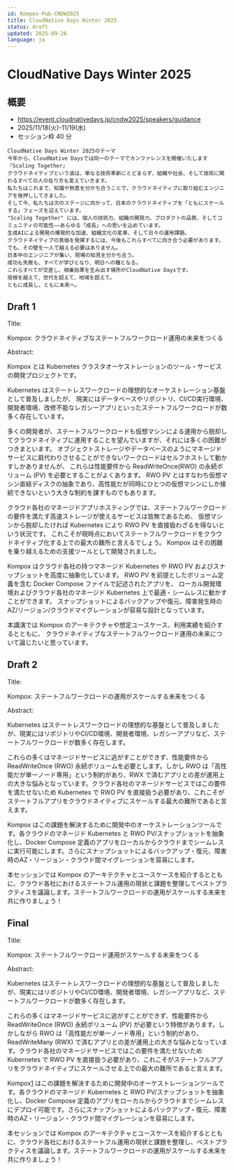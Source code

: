 ```yaml
---
id: Kompox-Pub-CNDW2025
title: CloudNative Days Winter 2025
status: draft
updated: 2025-09-26
language: ja
---
```


# CloudNative Days Winter 2025

## 概要

- https://event.cloudnativedays.jp/cndw2025/speakers/guidance
- 2025/11/18(火)-11/19(水)
- セッション枠 40 分

```
CloudNative Days Winter 2025のテーマ
今年から、CloudNative Daysでは同一のテーマでカンファレンスを開催いたします
『Scaling Together』
クラウドネイティブという波は、単なる技術革新にとどまらず、組織や社会、そして技術に関わるすべての人の在り方も変えていきます。
私たちはこれまで、知識や熱意を分かち合うことで、クラウドネイティブに取り組むエンジニアを後押ししてきました。
そして今、私たちは次のステージに向かって、日本のクラウドネイティブを「ともにスケールする」フェーズを迎えています。
"Scaling Together" には、個人の技術力、組織の開発力、プロダクトの品質、そしてコミュニティの可能性——あらゆる「成長」への思いを込めています。
生成AIによる開発の爆発的な加速、組織文化の変革、そして日々の運用課題。
クラウドネイティブの真価を発揮するには、今後もこれらすべてに向き合う必要があります。
でも、その壁を一人で越える必要はありません。
日本中のエンジニアが集い、現場の知見を分かち合う。
成功も失敗も、すべてが学びとなり、明日への糧となる。
これらすべてが交差し、相乗効果を生み出す場所がCloudNative Daysです。
垣根を越えて、世代を超えて、地域を超えて。
ともに成長し、ともに未来へ。
```

## Draft 1

Title:

Kompox: クラウドネイティブなステートフルワークロード運用の未来をつくる

Abstract:

Kompox とは Kubernetes クラスタオーケストレーションのツール・サービスの開発プロジェクトです。

Kubernetes はステートレスワークロードの理想的なオーケストレーション基盤として普及しましたが、
現実にはデータベースやリポジトリ、CI/CD実行環境、開発者環境、改修不能なレガシーアプリといったステートフルワークロードが数多く存在しています。

多くの開発者が、ステートフルワークロードも仮想マシンによる運用から脱却してクラウドネイティブに運用することを望んでいますが、それには多くの困難がつきまといます。
オブジェクトストレージやデータベースのようにマネージドサービスに肩代わりさせることができないワークロードはセルフホストして動かすしかありませんが、
これらは性能要件から ReadWriteOnce(RWO) の永続ボリューム (PV) を必要とすることがよくあります。
RWO PV とはすなわち仮想マシン直結ディスクの抽象であり、高性能だが同時にひとつの仮想マシンにしか接続できないという大きな制約を課すものでもあります。

クラウド各社のマネージドアプリホスティングでは、ステートフルワークロードの要件を満たす高速ストレージが使えるサービスは皆無であるため、
仮想マシンから脱却したければ Kubernetes により RWO PV を直接扱わざるを得ないという状況です。
これこそが現時点においてステートフルワークロードをクラウドネイティブ化する上での最大の難所と言えるでしょう。
Kompox はその困難を乗り越えるための支援ツールとして開発されました。

Kompox はクラウド各社の持つマネージド Kubernetes や RWO PV およびスナップショットを高度に抽象化しています。
RWO PV を前提としたボリューム定義を含む Docker Compose ファイルで記述されたアプリを、
ローカル開発環境およびクラウド各社のマネージド Kubernetes 上で最適・シームレスに動かすことができます。
スナップショットによるバックアップや復元、障害発生時のAZ/リージョン/クラウドマイグレーションが容易な設計となっています。

本講演では Kompox のアーキテクチャや想定ユースケース、利用実績を紹介するとともに、
クラウドネイティブなステートフルワークロード運用の未来について論じたいと思っています。

## Draft 2

Title:

Kompox: ステートフルワークロードの運用がスケールする未来をつくる

Abstract:

Kubernetes はステートレスワークロードの理想的な基盤として普及しましたが、現実にはリポジトリやCI/CD環境、開発者環境、レガシーアプリなど、ステートフルワークロードが数多く存在します。

これらの多くはマネージドサービスに逃がすことができず、性能要件から ReadWriteOnce (RWO) 永続ボリュームを必要とします。しかし RWO は「高性能だが単一ノード専用」という制約があり、RWX で済むアプリとの差が運用上の大きな悩みとなっています。クラウド各社のマネージドサービスではこの要件を満たせないため Kubernetes で RWO PV を直接扱う必要があり、これこそがステートフルアプリをクラウドネイティブにスケールする最大の難所であると言えます。

Kompox はこの課題を解決するために開発中のオーケストレーションツールです。各クラウドのマネージド Kubernetes と RWO PV/スナップショットを抽象化し、Docker Compose 定義のアプリをローカルからクラウドまでシームレスに実行可能にします。さらにスナップショットによるバックアップ・復元、障害時のAZ・リージョン・クラウド間マイグレーションを容易にします。

本セッションでは Kompox のアーキテクチャとユースケースを紹介するとともに、クラウド各社におけるステートフル運用の現状と課題を整理してベストプラクティスを議論します。ステートフルワークロードの運用がスケールする未来を共に作りましょう！

## Final

Title:

Kompox: ステートフルワークロード運用がスケールする未来をつくる 

Abstract:

Kubernetes はステートレスワークロードの理想的な基盤として普及しましたが、現実にはリポジトリやCI/CD環境、開発者環境、レガシーアプリなど、ステートフルワークロードが数多く存在します。

これらの多くはマネージドサービスに逃がすことができず、性能要件から ReadWriteOnce (RWO) 永続ボリューム (PV) が必要という特徴があります。しかしながら RWO は「高性能だが単一ノード専用」という制約があり、ReadWriteMany (RWX) で済むアプリとの差が運用上の大きな悩みとなっています。クラウド各社のマネージドサービスではこの要件を満たせないため Kubernetes で RWO PV を直接扱う必要があり、これこそがステートフルアプリをクラウドネイティブにスケールさせる上での最大の難所であると言えます。

Kompox[1] はこの課題を解決するために開発中のオーケストレーションツールです。各クラウドのマネージド Kubernetes と RWO PV/スナップショットを抽象化し、Docker Compose 定義のアプリをローカルからクラウドまでシームレスにデプロイ可能です。さらにスナップショットによるバックアップ・復元、障害時のAZ・リージョン・クラウド間マイグレーションを容易にします。

本セッションでは Kompox のアーキテクチャとユースケースを紹介するとともに、クラウド各社におけるステートフル運用の現状と課題を整理し、ベストプラクティスを議論します。ステートフルワークロードの運用がスケールする未来を共に作りましょう！

[1]: https://github.com/kompox/kompox
